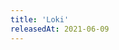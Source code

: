 ```yaml
---
title: 'Loki'
releasedAt: 2021-06-09
---
```

<timepiece-countdown :date='releasedAt' :leading-zeroes='{ hours: true, minutes: true, seconds: true }' days-separator='&nbsp;days ' hours-separator=':' minutes-separator=':' seconds-separator='' expired-text='Out now!'></timepiece-countdown>
